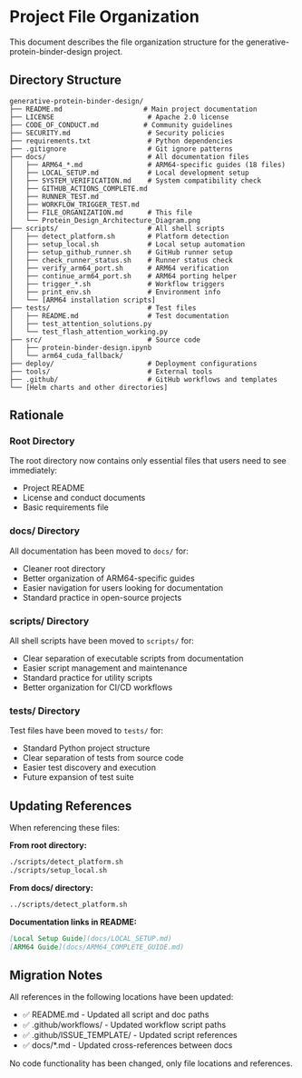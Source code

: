 # Project File Organization

This document describes the file organization structure for the generative-protein-binder-design project.

## Directory Structure

```
generative-protein-binder-design/
├── README.md                    # Main project documentation
├── LICENSE                       # Apache 2.0 license
├── CODE_OF_CONDUCT.md           # Community guidelines
├── SECURITY.md                   # Security policies
├── requirements.txt              # Python dependencies
├── .gitignore                    # Git ignore patterns
├── docs/                         # All documentation files
│   ├── ARM64_*.md                # ARM64-specific guides (18 files)
│   ├── LOCAL_SETUP.md            # Local development setup
│   ├── SYSTEM_VERIFICATION.md    # System compatibility check
│   ├── GITHUB_ACTIONS_COMPLETE.md
│   ├── RUNNER_TEST.md
│   ├── WORKFLOW_TRIGGER_TEST.md
│   ├── FILE_ORGANIZATION.md      # This file
│   └── Protein_Design_Architecture_Diagram.png
├── scripts/                      # All shell scripts
│   ├── detect_platform.sh        # Platform detection
│   ├── setup_local.sh            # Local setup automation
│   ├── setup_github_runner.sh    # GitHub runner setup
│   ├── check_runner_status.sh    # Runner status check
│   ├── verify_arm64_port.sh      # ARM64 verification
│   ├── continue_arm64_port.sh    # ARM64 porting helper
│   ├── trigger_*.sh              # Workflow triggers
│   ├── print_env.sh              # Environment info
│   └── [ARM64 installation scripts]
├── tests/                        # Test files
│   ├── README.md                 # Test documentation
│   ├── test_attention_solutions.py
│   └── test_flash_attention_working.py
├── src/                          # Source code
│   ├── protein-binder-design.ipynb
│   └── arm64_cuda_fallback/
├── deploy/                       # Deployment configurations
├── tools/                        # External tools
├── .github/                      # GitHub workflows and templates
└── [Helm charts and other directories]
```

## Rationale

### Root Directory
The root directory now contains only essential files that users need to see immediately:
- Project README
- License and conduct documents
- Basic requirements file

### docs/ Directory
All documentation has been moved to `docs/` for:
- Cleaner root directory
- Better organization of ARM64-specific guides
- Easier navigation for users looking for documentation
- Standard practice in open-source projects

### scripts/ Directory
All shell scripts have been moved to `scripts/` for:
- Clear separation of executable scripts from documentation
- Easier script management and maintenance
- Standard practice for utility scripts
- Better organization for CI/CD workflows

### tests/ Directory
Test files have been moved to `tests/` for:
- Standard Python project structure
- Clear separation of tests from source code
- Easier test discovery and execution
- Future expansion of test suite

## Updating References

When referencing these files:

**From root directory:**
```bash
./scripts/detect_platform.sh
./scripts/setup_local.sh
```

**From docs/ directory:**
```bash
../scripts/detect_platform.sh
```

**Documentation links in README:**
```markdown
[Local Setup Guide](docs/LOCAL_SETUP.md)
[ARM64 Guide](docs/ARM64_COMPLETE_GUIDE.md)
```

## Migration Notes

All references in the following locations have been updated:
- ✅ README.md - Updated all script and doc paths
- ✅ .github/workflows/ - Updated workflow script paths
- ✅ .github/ISSUE_TEMPLATE/ - Updated script references
- ✅ docs/*.md - Updated cross-references between docs

No code functionality has been changed, only file locations and references.
